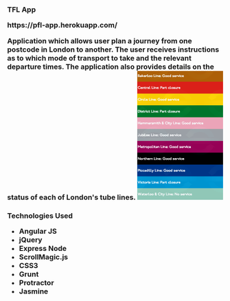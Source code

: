 <h3>TFL App
<p>https://pfl-app.herokuapp.com/ 
<p>Application which allows user plan a journey from one postcode in London to another. The user receives instructions as to which mode of transport to take and the relevant departure times. The application also provides details on the status of each of London's tube lines.

<img src="https://github.com/Pau1fitz/tfl_app/blob/master/tube.png" width="200" height="300"/>

<h3> Technologies Used
<p>
<ul>
<li>Angular JS
<li>jQuery
<li>Express Node
<li>ScrollMagic.js
<li>CSS3
<li>Grunt
<li>Protractor
<li>Jasmine



